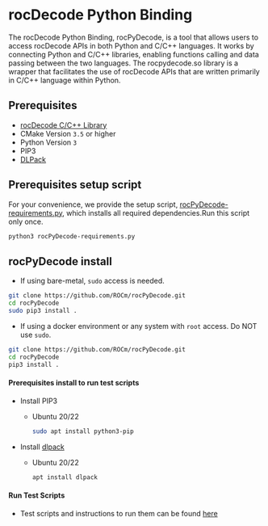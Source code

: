# rocDecode Python Binding

The rocDecode Python Binding, rocPyDecode, is a tool that allows users to access rocDecode APIs in both Python and C/C++ languages. It works by connecting Python and C/C++ libraries, enabling functions calling and data passing between the two languages. The rocpydecode.so library is a wrapper that facilitates the use of rocDecode APIs that are written primarily in C/C++ language within Python.

## Prerequisites

* [rocDecode C/C++ Library](https://github.com/ROCm/rocDecode)
* CMake Version `3.5` or higher
* Python Version `3`
* PIP3
* [DLPack](https://pypi.org/project/dlpack/)

## Prerequisites setup script

For your convenience, we provide the setup script, [rocPyDecode-requirements.py](rocPyDecode-requirements.py), which installs all required dependencies.Run this script only once.

```bash
python3 rocPyDecode-requirements.py
```

## rocPyDecode install

* If using bare-metal, `sudo` access is needed.

```bash
git clone https://github.com/ROCm/rocPyDecode.git
cd rocPyDecode
sudo pip3 install .
```

* If using a docker environment or any system with `root` access. Do NOT use `sudo`.

```bash
git clone https://github.com/ROCm/rocPyDecode.git
cd rocPyDecode
pip3 install .
```

#### Prerequisites install to run test scripts

* Install PIP3
  + Ubuntu 20/22

    ```bash
    sudo apt install python3-pip
    ```

* Install [dlpack](https://pypi.org/project/dlpack/)
  + Ubuntu 20/22

    ```bash
    apt install dlpack 
    ```

#### Run Test Scripts

* Test scripts and instructions to run them can be found [here](samples/)
